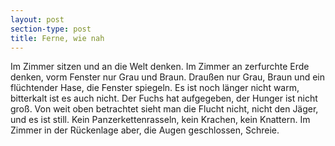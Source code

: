 ```yaml
---
layout: post
section-type: post
title: Ferne, wie nah
---
```





Im Zimmer sitzen und an die Welt denken. Im Zimmer an zerfurchte Erde denken, vorm Fenster nur Grau und Braun. Draußen nur Grau, Braun und ein flüchtender Hase, die Fenster spiegeln. Es ist noch länger nicht warm, bitterkalt ist es auch nicht. Der Fuchs hat aufgegeben, der Hunger ist nicht groß. Von weit oben betrachtet sieht man die Flucht nicht, nicht den Jäger, und es ist still. Kein Panzerkettenrasseln,  kein Krachen, kein Knattern. Im Zimmer in der Rückenlage aber, die Augen geschlossen, Schreie.

